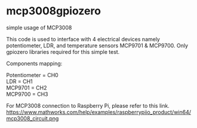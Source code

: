 # mcp3008gpiozero
simple usage of MCP3008

This code is used to interface with 4 electrical devices namely potentiometer, LDR, and temperature sensors MCP9701 & MCP9700.
Only gpiozero libraries required for this simple test.

Components mapping:

Potentiometer = CH0<br>
LDR = CH1<br>
MCP9701 = CH2<br>
MCP9700 = CH3<br>

For MCP3008 connection to Raspberry Pi, please refer to this link.
https://www.mathworks.com/help/examples/raspberrypiio_product/win64/mcp3008_circuit.png
